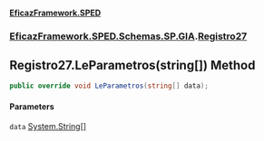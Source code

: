 #### [EficazFramework.SPED](EficazFrameworkSPED.md 'EficazFramework SPED')
### [EficazFramework.SPED.Schemas.SP.GIA](EficazFramework.SPED.Schemas.SP.GIA.md 'EficazFramework.SPED.Schemas.SP.GIA').[Registro27](EficazFramework.SPED.Schemas.SP.GIA/Registro27.md 'EficazFramework.SPED.Schemas.SP.GIA.Registro27')

## Registro27.LeParametros(string[]) Method

```csharp
public override void LeParametros(string[] data);
```
#### Parameters

<a name='EficazFramework.SPED.Schemas.SP.GIA.Registro27.LeParametros(string[]).data'></a>

`data` [System.String](https://docs.microsoft.com/en-us/dotnet/api/System.String 'System.String')[[]](https://docs.microsoft.com/en-us/dotnet/api/System.Array 'System.Array')